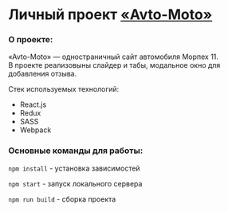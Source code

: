 # Личный проект [«Avto-Moto»](https://aozubrilin.github.io/avto-moto/)

### О проекте:

«Avto-Moto» — одностраничный сайт автомобиля Морпех 11.  
В проекте реализовыны слайдер и табы, модальное окно для добавления отзыва.

Стек используемых технологий:
* React.js
* Redux
* SASS
* Webpack

### Основные команды для работы:

`npm install` - установка зависимостей

`npm start` - запуск локального сервера

`npm run build` - сборка проекта




